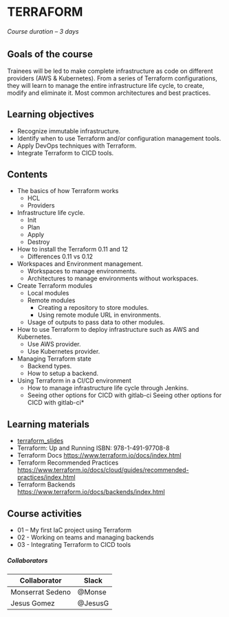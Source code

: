 # TERRAFORM 

###### Course duration – 3 days

## Goals of the course

Trainees will be led to make complete infrastructure as code on different providers (AWS & Kubernetes). From a series of Terraform configurations, they will learn to manage the entire infrastructure life cycle, to create, modify and eliminate it. Most common architectures and best practices.  

## Learning objectives 

- Recognize immutable infrastructure. 
- Identify when to use Terraform and/or configuration management tools. 
- Apply DevOps techniques with Terraform. 
- Integrate Terraform to CICD tools. 

 

## Contents 

- The basics of how Terraform works 
	- HCL 
	- Providers 
- Infrastructure life cycle. 
	- Init 
	- Plan 
	- Apply 
	- Destroy 
- How to install the Terraform 0.11 and 12 
	- Differences 0.11 vs 0.12 
- Workspaces and Environment management. 
	- Workspaces to manage environments. 
	- Architectures to manage environments without workspaces. 
- Create Terraform modules 
	- Local modules 
	- Remote modules 
		- Creating a repository to store modules. 
		- Using remote module URL in environments. 
	- Usage of outputs to pass data to other modules. 
- How to use Terraform to deploy infrastructure such as AWS and Kubernetes. 
	- Use AWS provider. 
	- Use Kubernetes provider.  
- Managing Terraform state 
	- Backend types. 
	- How to setup a backend. 
- Using Terraform in a CI/CD environment 
	- How to manage infrastructure life cycle through Jenkins. 
	- Seeing other options for CICD with gitlab-ci Seeing other options for CICD with gitlab-ci* 


## Learning materials 

- [terraform_slides](https://digitalonus01.sharepoint.com/:p:/r/_layouts/15/Doc.aspx?sourcedoc=%7B0ECC5406-4E1C-47C0-8E2C-CE120AB944A7%7D&file=DOU%20University%20-%20Terraform.pptx&action=edit&mobileredirect=true)
- Terraform: Up and Running 
ISBN: 978-1-491-97708-8 
- Terraform Docs 
https://www.terraform.io/docs/index.html 
- Terraform Recommended Practices 
https://www.terraform.io/docs/cloud/guides/recommended-practices/index.html
- Terraform Backends
https://www.terraform.io/docs/backends/index.html

## Course activities 

- 01 – My first IaC project using Terraform 
- 02 -  Working on teams and managing backends
- 03 - Integrating Terraform to CICD tools


##### Collaborators 

| Collaborator  | Slack  |
| ------------ | ------------ |
| Monserrat Sedeno   |@Monse   |
| Jesus Gomez  |@JesusG   |
 
